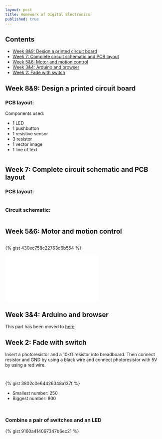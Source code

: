 ```yaml
---
layout: post
title: Homework of Digital Electronics
published: true
---
```


## Contents

* [Week 8&amp;9: Design a printed circuit board](#week-8amp9-design-a-printed-circuit-board)
* [Week 7: Complete circuit schematic and PCB layout](#week-7-complete-circuit-schematic-and-pcb-layout)
* [Week 5&amp;6: Motor and motion control](#week-5amp6-motor-and-motion-control)
* [Week 3&amp;4: Arduino and browser](#week-3amp4-arduino-and-browser)
* [Week 2: Fade with switch](#week-2-fade-with-switch)

## Week 8&amp;9: Design a printed circuit board

### PCB layout:

Components used:

* 1 LED
* 1 pushbutton
* 1 resistive sensor
* 3 resistor
* 1 vector image
* 1 line of text

<p><img src="/images/compressed/blog/2015-2-4/10.png" title=""></p>


## Week 7: Complete circuit schematic and PCB layout

### PCB layout:
<p><img src="/images/compressed/blog/2015-2-4/8.png" title=""></p>

### Circuit schematic:
<p><img src="/images/compressed/blog/2015-2-4/9.png" title=""></p>


## Week 5&amp;6: Motor and motion control

<p><img src="/images/compressed/blog/2015-2-4/7.jpg" title=""></p>

{% gist 430ec758c22763d6b554 %}

<div class="outside-sources">
<iframe src="//player.vimeo.com/video/121959902?title=0&amp;byline=0&amp;portrait=0&amp;color=b5e285&amp;autoplay=0&amp;loop=0" frameborder="0" webkitallowfullscreen mozallowfullscreen allowfullscreen></iframe>
</div>

## Week 3&amp;4: Arduino and browser

This part has been moved to [here](/blog/2015/02/07/How-to-communicate-between-Arduino-and-browser/).

## Week 2: Fade with switch

Insert a photoresistor and a 10k&#8486; resistor into breadboard. Then connect resistor and GND by using a black wire and connect photoresistor with 5V by using a red wire.

<p><img src="/images/compressed/blog/2015-2-4/1.jpg" title=""></p>

<p><img src="/images/compressed/blog/2015-2-4/2.jpg" title=""></p>

{% gist 3802c0e64426348a137f %}

* Smallest number: 250
* Biggest number: 800

<p><img src="/images/compressed/blog/2015-2-4/3.jpg" title=""></p>

<p><img src="/images/compressed/blog/2015-2-4/4.jpg" title=""></p>

### Combine a pair of switches and an LED

{% gist 9160a414097347b6ec21 %}

<p><img src="/images/compressed/blog/2015-2-4/5.jpg" title=""></p>

<p><img src="/images/compressed/blog/2015-2-4/6.jpg" title=""></p>
